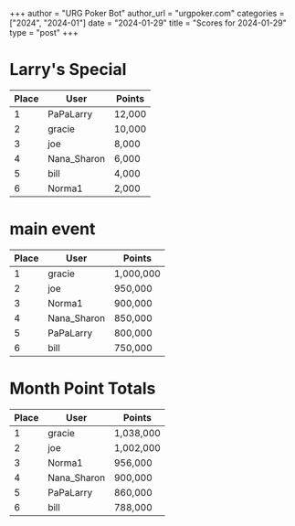 +++
author = "URG Poker Bot"
author_url = "urgpoker.com"
categories = ["2024", "2024-01"]
date = "2024-01-29"
title = "Scores for 2024-01-29"
type = "post"
+++
# Larry's Special

| Place | User | Points |
|-------|------|--------|
| 1 | PaPaLarry | 12,000 |
| 2 | gracie | 10,000 |
| 3 | joe | 8,000 |
| 4 | Nana_Sharon | 6,000 |
| 5 | bill | 4,000 |
| 6 | Norma1 | 2,000 |

# main event

| Place | User | Points |
|-------|------|--------|
| 1 | gracie | 1,000,000 |
| 2 | joe | 950,000 |
| 3 | Norma1 | 900,000 |
| 4 | Nana_Sharon | 850,000 |
| 5 | PaPaLarry | 800,000 |
| 6 | bill | 750,000 |

# Month Point Totals

| Place | User | Points |
|-------|------|--------|
| 1 | gracie | 1,038,000 |
| 2 | joe | 1,002,000 |
| 3 | Norma1 | 956,000 |
| 4 | Nana_Sharon | 900,000 |
| 5 | PaPaLarry | 860,000 |
| 6 | bill | 788,000 |
